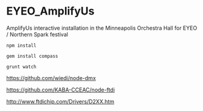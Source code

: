 EYEO_AmplifyUs
==============

AmplifyUs interactive installation in the Minneapolis Orchestra Hall for EYEO / Northern Spark festival

	
	npm install
	
	gem install compass

	grunt watch

https://github.com/wiedi/node-dmx

https://github.com/KABA-CCEAC/node-ftdi

http://www.ftdichip.com/Drivers/D2XX.htm

